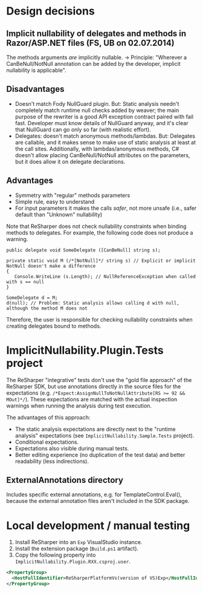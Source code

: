 # Design decisions

## Implicit nullability of delegates and methods in Razor/ASP.NET files (FS, UB on 02.07.2014)

The methods arguments *are* implicitly nullable. -> Principle: "Wherever a CanBeNull/NotNull annotation can be added by the developer, implicit nullability is applicable".

## Disadvantages

* Doesn't match Fody NullGuard plugin. But: Static analysis needn't completely match runtime null checks added by weaver; the main purpose of the rewriter is a good API exception contract paired with fail fast. Developer must know details of NullGuard anyway, and it's clear that NullGuard can go only so far (with realistic effort).
* Delegates: doesn't match anonymous methods/lambdas. But: Delegates are callable, and it makes sense to make use of static analysis at least at the call sites. Additionally, with lambdas/anonymous methods, C# doesn't allow placing CanBeNull/NotNull attributes on the parameters, but it does allow it on delegate declarations.

## Advantages

* Symmetry with "regular" methods parameters
* Simple rule, easy to understand
* For input parameters it makes the calls *safer*, not more unsafe (i.e., safer default than "Unknown" nullability)

Note that ReSharper does not check nullability constraints when binding methods to delegates. For example, the following code does not produce a warning.

    public delegate void SomeDelegate ([CanBeNull] string s);

    private static void M (/*[NotNull]*/ string s) // Explicit or implicit NotNull doesn't make a difference
    {
       Console.WriteLine (s.Length); // NullReferenceException when called with s == null
    }

    SomeDelegate d = M;
    d(null); // Problem: Static analysis allows calling d with null, although the method M does not

Therefore, the user is responsible for checking nullability constraints when creating delegates bound to methods.

# ImplicitNullability.Plugin.Tests project

The ReSharper "integrative" tests don't use the "gold file approach" of the ReSharper SDK, but use annotations directly in the source files for the expectations (e.g. `/*Expect:AssignNullToNotNullAttribute[RS >= 92 && MOut]*/`). These expectations are matched with the actual inspection warnings when running the analysis during test execution.

The advantages of this approach:
* The static analysis expectations are directly next to the "runtime analysis" expectations (see `ImplicitNullability.Sample.Tests` project).
* Conditional expectations.
* Expectations also visible during manual tests.
* Better editing experience (no duplication of the test data) and better readability (less indirections).

## ExternalAnnotations directory

Includes specific external annotations, e.g. for TemplateControl.Eval(), because the external annotation files 
aren't included in the SDK package.

# Local development / manual testing

1. Install ReSharper into an `Exp` VisualStudio instance.
2. Install the extension package (`Build.ps1` artifact).
3. Copy the following property into `ImplicitNullability.Plugin.RXX.csproj.user`.

```xml
<PropertyGroup>
  <HostFullIdentifier>ReSharperPlatformVs(version of VS)Exp</HostFullIdentifier>
</PropertyGroup>
```
